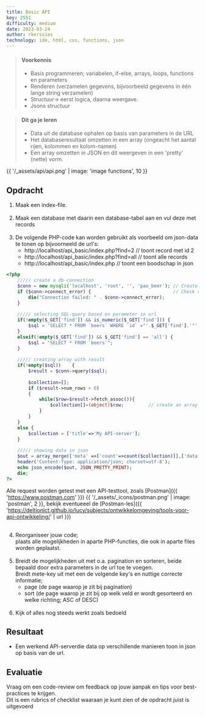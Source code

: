 ```yaml
---
title: Basic API 
key: 2551
difficulty: medium
date: 2023-03-24
author: rkerssies
technology: ide, html, css, functions, json
---
```



> #### Voorkennis
> * Basis programmeren; variabelen, if-else, arrays, loops, functions en parameters
> * Renderen (verzamelen gegevens, bijvoorbeeld gegevens in één lange string verzamelen)
> * Structuur-> eerst logica, daarna weergave.
> * Jsons structuur

> #### Dit ga je leren
> * Data uit de database ophalen op basis van parameters in de URL
> * Het databaseresultaat omzetten in een array (ongeacht het aantal rijen, kolommen en kolom-namen)
> * Een array omzetten in JSON en dit weergeven in een 'pretty' (nette) vorm.  

{{ '/_assets/api/api.png' | image: 'image functions', 10 }}

## Opdracht
1. Maak een index-file.
<br><br>
2. Maak een database met daarin een database-tabel aan en vul deze met records
<br><br>
3. De volgende PHP-code kan worden gebruikt als voorbeeld om json-data te tonen op bijvoorneeld de url's:
   * http://localhost/api_basic/index.php?find=2      // toont record met id 2
   * http://localhost/api_basic/index.php?find=all    // toont alle records
   * http://localhost/api_basic/index.php             // toont een boodschap in json

```php
<?php
	///// create a db-connection
	$conn = new mysqli('localhost', 'root', '', 'pao_beer'); // Create connection
	if ($conn->connect_error) {     	                     // Check connection
		die("Connection failed: " . $conn->connect_error);
	}
	
	///// selecting SQL-query based on parameter in url
	if(!empty($_GET['find']) && is_numeric($_GET['find'])) {
		$sql = 'SELECT * FROM `beers` WHERE `id` ="'.$_GET['find'].'"';
	}
	elseif(!empty($_GET['find']) && $_GET['find'] == 'all') {
		$sql = "SELECT * FROM `beers`";
	}
	
	///// creating array with result
	if(!empty($sql))    {  
		$result = $conn->query($sql);
		
		$collection=[];
		if ($result->num_rows > 0)
		{
			while($row=$result->fetch_assoc()){
				$collection[]=(object)$row;         // create an array with a numeric row-keys and row-data for each row
			}
		}
	}
	else {
		$collection = ['title'=>'My API-server'];
    }
	
	///// showing data in json
	$out = array_merge(['meta' =>['count'=>count($collection)]],['data' =>$collection]);
	header('Content-Type: application/json; charset=utf-8');
	echo json_encode($out, JSON_PRETTY_PRINT);
	die;
?>
```
Alle request worden getest met een API-testtool, zoals [Postman]({{ 'https://www.postman.com'  }}) {{ '/_assets/_icons/postman.png' | image: 'postman', 2 }},
bekijk eventueeel de [Postman-les]({{ 'https://deltionict.github.io/lucy/subjects/ontwikkelomgeving/tools-voor-api-ontwikkeling/' | url }})
<br><br>

4. Reorganiseer jouw code;<br> 
   plaats alle mogelijkheden in aparte PHP-functies, die ook in aparte files worden geplaatst.
<br><br>
5. Breidt de mogelijkheden uit met o.a. pagination en sorteren, beide bepaald door extra parameters in de url toe te voegen.<br>
   Breidt mete-key uit met een de volgende key's en nuttige correcte informatie;
   * page (de page waarop je zit bij pagination)
   * sort (de page waarop je zit bij op welk veld er wordt gesorteerd en welke richting; ASC of DESC)
<br><br> 
6. Kijk of alles nog steeds werkt zoals bedoeld


## Resultaat
* Een werkend API-serverdie data op verschillende manieren toon in json op basis van de url.


## Evaluatie
Vraag om een code-review om feedback op jouw aanpak en tips voor best-practices te krijgen.<br>
Dit is een rubrics of checklist waaraan je kunt zien of de opdracht juist is uitgevoerd
